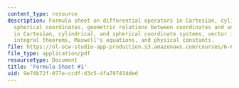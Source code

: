 ```yaml
---
content_type: resource
description: Formula sheet on differential operators in Cartesian, cylindrical, and
  spherical coordinates, geometric relations between coordinates and unit vectors
  in Cartesian, cylindrical, and spherical coordinate systems, vector identities,
  integral theorems, Maxwell's equations, and physical constants.
file: https://ol-ocw-studio-app-production.s3.amazonaws.com/courses/6-641-electromagnetic-fields-forces-and-motion-spring-2009/9e74b72f077eccdfd3c54fa797434ded_MIT6_641s09_study01.pdf
file_type: application/pdf
resourcetype: Document
title: 'Formula Sheet #1'
uid: 9e74b72f-077e-ccdf-d3c5-4fa797434ded
---
```

